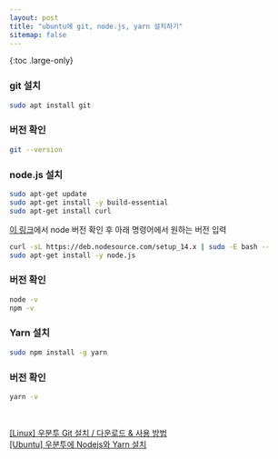 ```yaml
---
layout: post
title: "ubuntu에 git, node.js, yarn 설치하기"
sitemap: false
---
```


{:toc .large-only}

### git 설치

```bash
sudo apt install git
```

### 버전 확인

```bash
git --version
```

### node.js 설치

```bash
sudo apt-get update
sudo apt-get install -y build-essential
sudo apt-get install curl
```

[이 링크](https://github.com/nodesource/distributions#installation-instructions)에서 node 버전 확인 후 아래 명령어에서 원하는 버전 입력

```bash
curl -sL https://deb.nodesource.com/setup_14.x | sudo -E bash --
sudo apt-get install -y node.js
```

### 버전 확인

```bash
node -v
npm -v
```

### Yarn 설치

```bash
sudo npm install -g yarn
```

### 버전 확인

```bash
yarn -v
```

<br/>

[[Linux] 우분투 Git 설치 / 다운로드 & 사용 방법](https://coding-factory.tistory.com/502)<br/>
[[Ubuntu] 우분투에 Nodejs와 Yarn 설치](https://blog.system32.kr/205)

